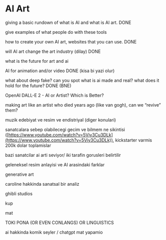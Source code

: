 # AI Art

giving a basic rundown of what is AI and what is AI art. DONE

give examples of what people do with these tools

how to create your own AI art, websites that you can use. DONE

will AI art change the art industry (dilay) DONE

what is the future for art and ai 

AI for animation and/or video DONE (kisa bi yazi olur)

what about deep fake? can you spot what is ai made and real? what does it hold for the future? DONE (BNE)

OpenAI DALL-E 2 - AI or Artist? Which is Better?

making art like an artist who died years ago (like van gogh), can we “revive” them?

muzik edebiyat ve resim ve endistriyal (diger konulari) 

sanatcalara sebep olabilecegi gecim ve bilmem ne sikintisi ([https://www.youtube.com/watch?v=5Viy3Cu3DLk](https://www.youtube.com/watch?v=5Viy3Cu3DLk)), kickstarter varmis 200k dolar toplamislar

bazi sanatcilar ai arti seviyor/ iki tarafin gorusleri belirtilir

geleneksel resim anlayisi ve AI arasindaki farklar

generative art

caroline hakkinda sanatsal bir analiz

ghibli studios 

kup

mat

TOKI PONA (OR EVEN CONLANGS) OR LINGUISTICS

ai hakkinda komik seyler / chatgpt mat yapamio